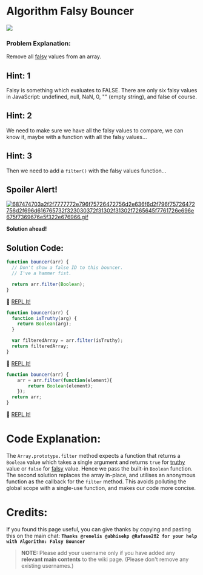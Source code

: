 # Algorithm Falsy Bouncer

![](http://i.imgur.com/GluUbAz.jpg)

### Problem Explanation:
Remove all [falsy](js-falsy) values from an array.

## Hint: 1
Falsy is something which evaluates to FALSE. There are only six falsy values in JavaScript: undefined, null, NaN, 0, "" (empty string), and false of course.

## Hint: 2
We need to make sure we have all the falsy values to compare, we can know it, maybe with a function with all the falsy values...

## Hint: 3
Then we need to add a `filter()` with the falsy values function...

## Spoiler Alert!
[![687474703a2f2f7777772e796f75726472756d2e636f6d2f796f75726472756d2f696d616765732f323030372f31302f31302f7265645f7761726e696e675f7369676e5f322e676966.gif](https://files.gitter.im/FreeCodeCamp/Wiki/nlOm/thumb/687474703a2f2f7777772e796f75726472756d2e636f6d2f796f75726472756d2f696d616765732f323030372f31302f31302f7265645f7761726e696e675f7369676e5f322e676966.gif)](https://files.gitter.im/FreeCodeCamp/Wiki/nlOm/687474703a2f2f7777772e796f75726472756d2e636f6d2f796f75726472756d2f696d616765732f323030372f31302f31302f7265645f7761726e696e675f7369676e5f322e676966.gif)

**Solution ahead!**

## Solution Code:

```js
function bouncer(arr) {
  // Don't show a false ID to this bouncer.
  // I've a hammer fist.

  return arr.filter(Boolean);
}
```

:rocket: [REPL It!](https://repl.it/CLjU/32)

```js
function bouncer(arr) {
  function isTruthy(arg) {
    return Boolean(arg);
  }

  var filteredArray = arr.filter(isTruthy);
  return filteredArray;
}
```

:rocket: [REPL It!](https://repl.it/CLjU/33)

```js
function bouncer(arr) {
	arr = arr.filter(function(element){
		return Boolean(element);
	});
  return arr;
}
```

:rocket: [REPL It!](https://repl.it/CLjU/34)

# Code Explanation:
The `Array.prototype.filter` method expects a function that returns a `Boolean` value which takes a single argument and returns `true` for [truthy](js-truthy) value or `false` for [falsy](js-falsy) value. Hence we pass the built-in `Boolean` function. The second solution replaces the array in-place, and utilises an anonymous function as the callback for the `filter` method. This avoids polluting the global scope with a single-use function, and makes our code more concise.

# Credits:
If you found this page useful, you can give thanks by copying and pasting this on the main chat: **`Thanks @renelis @abhisekp @Rafase282 for your help with Algorithm: Falsy Bouncer`**

> **NOTE:** Please add your username only if you have added any **relevant main contents** to the wiki page. (Please don't remove any existing usernames.)
